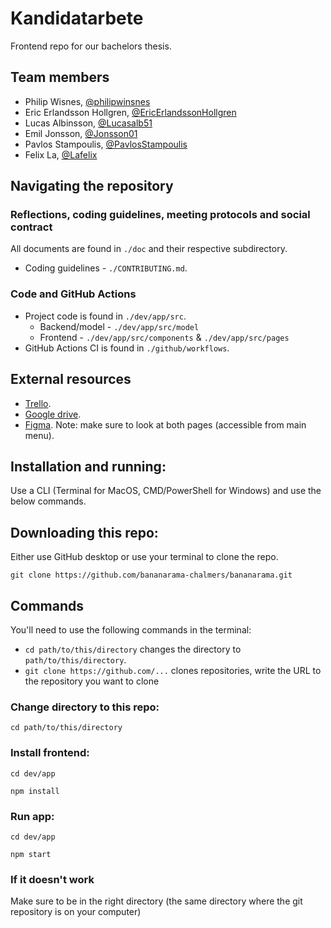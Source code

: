 # Kandidatarbete

Frontend repo for our bachelors thesis.

## Team members

- Philip Wisnes, [@philipwinsnes](https://github.com/philipwinsnes)
- Eric Erlandsson Hollgren, [@EricErlandssonHollgren](https://github.com/EricErlandssonHollgren)
- Lucas Albinsson, [@Lucasalb51](https://github.com/Lucasalb51)
- Emil Jonsson, [@Jonsson01](https://github.com/Jonsson01)
- Pavlos Stampoulis, [@PavlosStampoulis](https://github.com/PavlosStampoulis)
- Felix La, [@Lafelix](https://github.com/Lafelix)

## Navigating the repository

### Reflections, coding guidelines, meeting protocols and social contract

All documents are found in `./doc` and their respective subdirectory.

- Coding guidelines - `./CONTRIBUTING.md`.

### Code and GitHub Actions

- Project code is found in `./dev/app/src`.
  - Backend/model - `./dev/app/src/model`
  - Frontend - `./dev/app/src/components` & `./dev/app/src/pages`
- GitHub Actions CI is found in `./github/workflows`.

## External resources

- [Trello](https://trello.com/invite/b/gPkOTES8/adaa7303cfc620e6b2959125b9f5f90c/scrum-board).
- [Google drive](https://drive.google.com/drive/folders/1-7u6WKM9A7ffXk8Di16uuG8JPrV1AxPL).
- [Figma](https://www.figma.com/file/Bty1vRzHjiHqp5G75nxO4O/Untitled?node-id=0%3A1). Note: make sure to look at both pages (accessible from main menu).

## Installation and running:
Use a CLI (Terminal for MacOS, CMD/PowerShell for Windows) and use the below commands.

## Downloading this repo:

Either use GitHub desktop or use your terminal to clone the repo.

```console
git clone https://github.com/bananarama-chalmers/bananarama.git
```

## Commands

You'll need to use the following commands in the terminal:

* `cd path/to/this/directory` changes the directory to `path/to/this/directory`.
* `git clone https://github.com/...` clones repositories, write the URL to the repository you want to clone

### Change directory to this repo:
```console
cd path/to/this/directory
```

### Install frontend:
```console
cd dev/app
```
```console
npm install
```

### Run app:
```console
cd dev/app
```
```console
npm start
```

### If it doesn't work
Make sure to be in the right directory (the same directory where the git repository is on your computer)
